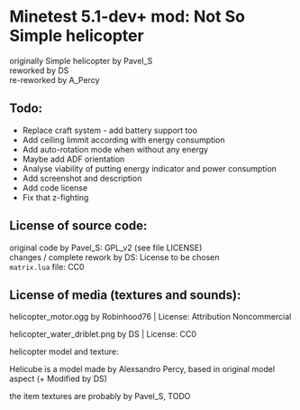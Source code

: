 Minetest 5.1-dev+ mod: Not So Simple helicopter
========================================
originally Simple helicopter by Pavel_S  
reworked by DS  
re-reworked by A_Percy

Todo:
-----

- Replace craft system - add battery support too
- Add ceiling limmit according with energy consumption
- Add auto-rotation mode when without any energy
- Maybe add ADF orientation
- Analyse viability of putting energy indicator and power consumption
- Add screenshot and description
- Add code license
- Fix that z-fighting

License of source code:
-----------------------
original code by Pavel_S: GPL_v2 (see file LICENSE)  
changes / complete rework by DS: License to be chosen  
`matrix.lua` file: CC0  

License of media (textures and sounds):
---------------------------------------

helicopter_motor.ogg by  Robinhood76 | License: Attribution Noncommercial  

helicopter_water_driblet.png by DS | License: CC0

helicopter model and texture:  

Helicube is a model made by Alexsandro Percy, based in original model aspect 
(+ Modified by DS)  

the item textures are probably by Pavel_S, TODO  
